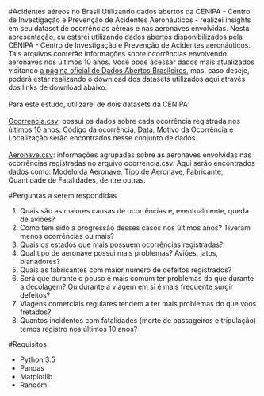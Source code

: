 #Acidentes aéreos no Brasil
Utilizando dados abertos da CENIPA - Centro de Investigação e Prevenção de Acidentes Aeronáuticos - realizei insights em seu dataset de ocorrências aéreas e nas aeronaves envolvidas. Nesta apresentação, eu estarei utilizando dados abertos disponibilizados pela CENIPA - Centro de Investigação e Prevenção de Acidentes aeronáuticos. Tais arquivos conterão informações sobre ocorrências envolvendo aeronaves nos últimos 10 anos. Você pode acessar dados mais atualizados visitando <a href='http://dados.gov.br/dataset/ocorrencias-aeronauticas-da-aviacao-civil-brasileira'>a página oficial de Dados Abertos Brasileiros</a>, mas, caso deseje, poderá estar realizando o download dos datasets utilizados aqui através dos links de download abaixo.
<br>
<br>
Para este estudo, utilizarei de dois datasets da CENIPA:
<br>
<br>
<a href='./dataset/ocorrencia.csv'>Ocorrencia.csv</a>: possui os dados sobre cada ocorrência registrada nos últimos 10 anos. Código da ocorrência, Data, Motivo da Ocorrência e Localização serão encontrados nesse conjunto de dados.
<br>
<br>
<a href='./dataset/aeronave.csv'>Aeronave.csv</a>: informações agrupadas sobre as aeronaves envolvidas nas ocorrências registradas no arquivo ocorrencia.csv. Aqui serão encontrados dados como: Modelo da Aeronave, Tipo de Aeronave, Fabricante, Quantidade de Fatalidades, dentre outras.

#Perguntas a serem respondidas

1. Quais são as maiores causas de ocorrências e, eventualmente, queda de aviões?
2. Como tem sido a progressão desses casos nos últimos anos? Tiveram menos ocorrências ou mais?
3. Quais os estados que mais possuem ocorrências registradas?
4. Qual tipo de aeronave possui mais problemas? Aviões, jatos, planadores?
5. Quais as fabricantes com maior número de defeitos registrados?
6. Será que durante o pouso é mais comum ter problemas do que durante a decolagem? Ou durante a viagem em si é mais frequente surgir defeitos?
7. Viagens comerciais regulares tendem a ter mais problemas do que voos fretados?
8. Quantos incidentes com fatalidades (morte de passageiros e tripulação) temos registro nos últimos 10 anos?

#Requisitos

* Python 3.5
* Pandas
* Matplotlib
* Random
